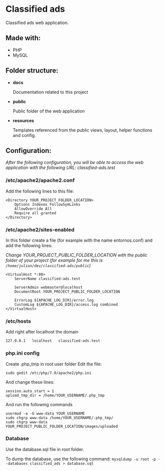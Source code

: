 
# Classified ads
Classified ads web application.
## Made with:
- PHP
- MySQL
## Folder structure:
- **docs**

	Documentation related to this project
- **public**

	Public folder of the web application
- **resources**

	Templates referenced from the public views, layout, helper functions and config.
## Configuration:
*After the following configuration, you will be able to access the web application with the following URL: classified-ads.test*
### /etc/apache2/apache2.conf
Add the following lines to this file:
```
<Directory YOUR_PROJECT_FOLDER_LOCATION>
	Options Indexes FollowSymLinks
	AllowOverride All
	Require all granted
</Directory>
```
### /etc/apache2/sites-enabled
In this folder create a file (for example with the name entornos.conf) and add the following lines:

*Change YOUR_PROJECT_PUBLIC_FOLDER_LOCATION with the public folder of your project (for example for me this is `/home/julian/dev/classified-ads/public`)*
```
<VirtualHost *:80>
	ServerName classified-ads.test

	ServerAdmin webmaster@localhost
	DocumentRoot YOUR_PROJECT_PUBLIC_FOLDER_LOCATION

	ErrorLog ${APACHE_LOG_DIR}/error.log
	CustomLog ${APACHE_LOG_DIR}/access.log combined
</VirtualHost>
```
### /etc/hosts
Add right after localhost the domain
```
127.0.0.1	localhost	classified-ads.test
```
### php.ini config
Create .php_tmp in root user folder
Edit the file:
```
sudo gedit /etc/php/7.0/apache2/php.ini
```
And change these lines:
```
session.auto_start = 1
upload_tmp_dir = /home/YOUR_USERNAME/.php_tmp
```
And run the following commands
```
usermod -a -G www-data YOUR_USERNAME
sudo chgrp www-data /home/YOUR_USERNAME/.php_tmp/
sudo chgrp www-data YOUR_PROJECT_PUBLIC_FOLDER_LOCATION/images/uploaded
```
### Database
Use the database.sql file in root folder.

To dump the database, use the following command: `mysqldump -u root -p --databases classified_ads > database.sql`
